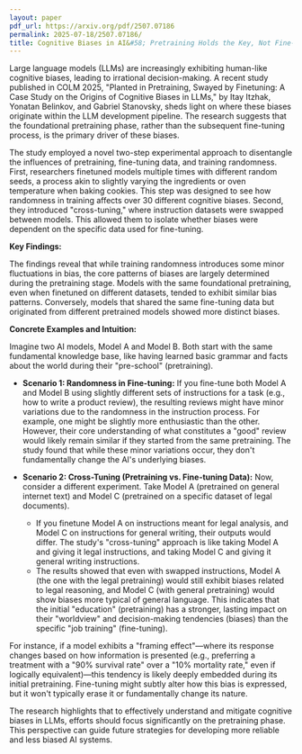 ```yaml
---
layout: paper
pdf_url: https://arxiv.org/pdf/2507.07186
permalink: 2025-07-18/2507.07186/
title: Cognitive Biases in AI&#58; Pretraining Holds the Key, Not Fine-Tuning
---
```




Large language models (LLMs) are increasingly exhibiting human-like cognitive biases, leading to irrational decision-making. A recent study published in COLM 2025, "Planted in Pretraining, Swayed by Finetuning: A Case Study on the Origins of Cognitive Biases in LLMs," by Itay Itzhak, Yonatan Belinkov, and Gabriel Stanovsky, sheds light on where these biases originate within the LLM development pipeline. The research suggests that the foundational pretraining phase, rather than the subsequent fine-tuning process, is the primary driver of these biases.

The study employed a novel two-step experimental approach to disentangle the influences of pretraining, fine-tuning data, and training randomness. First, researchers finetuned models multiple times with different random seeds, a process akin to slightly varying the ingredients or oven temperature when baking cookies. This step was designed to see how randomness in training affects over 30 different cognitive biases. Second, they introduced "cross-tuning," where instruction datasets were swapped between models. This allowed them to isolate whether biases were dependent on the specific data used for fine-tuning.

**Key Findings:**

The findings reveal that while training randomness introduces some minor fluctuations in bias, the core patterns of biases are largely determined during the pretraining stage. Models with the same foundational pretraining, even when finetuned on different datasets, tended to exhibit similar bias patterns. Conversely, models that shared the same fine-tuning data but originated from different pretrained models showed more distinct biases.

**Concrete Examples and Intuition:**

Imagine two AI models, Model A and Model B. Both start with the same fundamental knowledge base, like having learned basic grammar and facts about the world during their "pre-school" (pretraining).

*   **Scenario 1: Randomness in Fine-tuning:** If you fine-tune both Model A and Model B using slightly different sets of instructions for a task (e.g., how to write a product review), the resulting reviews might have minor variations due to the randomness in the instruction process. For example, one might be slightly more enthusiastic than the other. However, their core understanding of what constitutes a "good" review would likely remain similar if they started from the same pretraining. The study found that while these minor variations occur, they don't fundamentally change the AI's underlying biases.

*   **Scenario 2: Cross-Tuning (Pretraining vs. Fine-tuning Data):** Now, consider a different experiment. Take Model A (pretrained on general internet text) and Model C (pretrained on a specific dataset of legal documents).
    *   If you finetune Model A on instructions meant for legal analysis, and Model C on instructions for general writing, their outputs would differ. The study's "cross-tuning" approach is like taking Model A and giving it legal instructions, and taking Model C and giving it general writing instructions.
    *   The results showed that even with swapped instructions, Model A (the one with the legal pretraining) would still exhibit biases related to legal reasoning, and Model C (with general pretraining) would show biases more typical of general language. This indicates that the initial "education" (pretraining) has a stronger, lasting impact on their "worldview" and decision-making tendencies (biases) than the specific "job training" (fine-tuning).

For instance, if a model exhibits a "framing effect"—where its response changes based on how information is presented (e.g., preferring a treatment with a "90% survival rate" over a "10% mortality rate," even if logically equivalent)—this tendency is likely deeply embedded during its initial pretraining. Fine-tuning might subtly alter how this bias is expressed, but it won't typically erase it or fundamentally change its nature.

The research highlights that to effectively understand and mitigate cognitive biases in LLMs, efforts should focus significantly on the pretraining phase. This perspective can guide future strategies for developing more reliable and less biased AI systems.